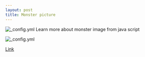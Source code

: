```yaml
---
layout: post
title: Monster picture
---
```

![_config.yml](http://www.fourlittlemonsters.com/pink_monster.png)
Learn more about monster image from java script

![_config.yml](http://www.slate.com/content/dam/slate/articles/arts/movies/2013/06/130620_MOV_MonstersUPixar.jpg.CROP.original-original.jpg)

[Link](https://azim228.github.io/monster-pic/)


